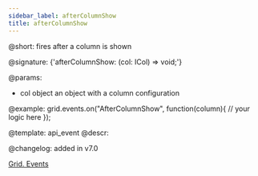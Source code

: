 ```yaml
---
sidebar_label: afterColumnShow
title: afterColumnShow
---          
```


@short: fires after a column is shown

@signature: {'afterColumnShow: (col: ICol) => void;'}

@params:
- col   object  an object with a column configuration


@example:
grid.events.on("AfterColumnShow", function(column){
    // your logic here
});


@template: api_event
@descr:

@changelog: added in v7.0

[Grid. Events](https://snippet.dhtmlx.com/9zeyp4ds)

